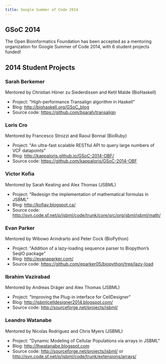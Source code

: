 ```yaml
---
title: Google Summer of Code 2014
---
```


GSoC 2014
---------

The Open Bioinformatics Foundation has been accepted as a mentoring
organization for Google Summer of Code 2014, with 6 student projects
funded!

2014 Student Projects
---------------------

### Sarah Berkemer

Mentored by Christian Höner zu Siederdissen and Ketil Malde (BioHaskell)

-   Project: "High-performance Transalign algorithm in Haskell"
-   Blog: <http://biohaskell.org/GSoC_blog>
-   Source code: <https://github.com/bsarah/transalign>

### Loris Cro

Mentored by Francesco Strozzi and Raoul Bonnal (BioRuby)

-   Project: "An ultra-fast scalable RESTful API to query large numbers
    of VCF datapoints"
-   Blog: <http://kappaloris.github.io/GSoC-2014-OBF/>
-   Source code: <https://github.com/kappaloris/GSoC-2014-OBF>

### Victor Kofia

Mentored by Sarah Keating and Alex Thomas (JSBML)

-   Project: "Redesign the implementation of mathematical formulas in
    JSBML"
-   Blog: <http://kofiav.blogspot.ca/>
-   Source code:
    <http://svn.code.sf.net/p/jsbml/code/trunk/core/src/org/sbml/jsbml/math/>

### Evan Parker

Mentored by Wibowo Arindrarto and Peter Cock (BioPython)

-   Project: "Addition of a lazy-loading sequence parser to Biopython’s
    SeqIO package"
-   Blog: <http://evanaparker.com/>
-   Source code: <https://github.com/eparker05/biopython/tree/lazy-load>

### Ibrahim Vazirabad

Mentored by Andreas Dräger and Alex Thomas (JSBML)

-   Project: "Improving the Plug-in interface for CellDesigner"
-   Blog: <http://jsbmlcelldesigner2014.blogspot.com/>
-   Source code: <http://sourceforge.net/projects/jsbml/>

### Leandro Watanabe

Mentored by Nicolas Rodriguez and Chris Myers (JSBML)

-   Project: "Dynamic Modeling of Cellular Populations via arrays in
    JSBML"
-   Blog: <http://lhwatanabe.blogspot.com>
-   Source code: <http://sourceforge.net/projects/jsbml/> or
    <http://svn.code.sf.net/p/jsbml/code/trunk/extensions/arrays/>

